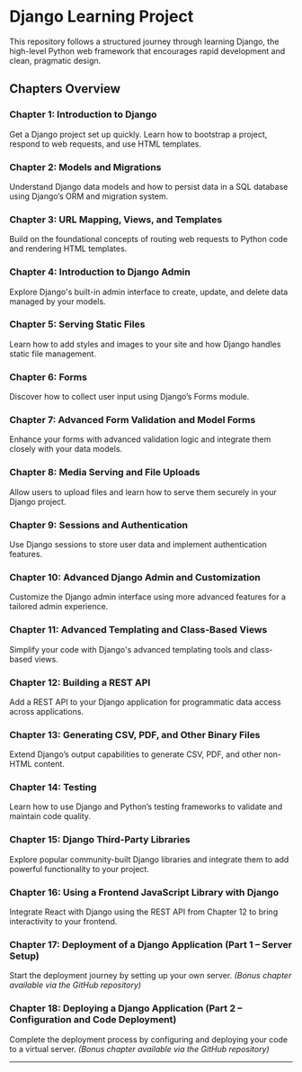 # Django Learning Project

This repository follows a structured journey through learning Django, the high-level Python web framework that encourages rapid development and clean, pragmatic design.

## Chapters Overview

### Chapter 1: Introduction to Django
Get a Django project set up quickly. Learn how to bootstrap a project, respond to web requests, and use HTML templates.

### Chapter 2: Models and Migrations
Understand Django data models and how to persist data in a SQL database using Django’s ORM and migration system.

### Chapter 3: URL Mapping, Views, and Templates
Build on the foundational concepts of routing web requests to Python code and rendering HTML templates.

### Chapter 4: Introduction to Django Admin
Explore Django's built-in admin interface to create, update, and delete data managed by your models.

### Chapter 5: Serving Static Files
Learn how to add styles and images to your site and how Django handles static file management.

### Chapter 6: Forms
Discover how to collect user input using Django’s Forms module.

### Chapter 7: Advanced Form Validation and Model Forms
Enhance your forms with advanced validation logic and integrate them closely with your data models.

### Chapter 8: Media Serving and File Uploads
Allow users to upload files and learn how to serve them securely in your Django project.

### Chapter 9: Sessions and Authentication
Use Django sessions to store user data and implement authentication features.

### Chapter 10: Advanced Django Admin and Customization
Customize the Django admin interface using more advanced features for a tailored admin experience.

### Chapter 11: Advanced Templating and Class-Based Views
Simplify your code with Django's advanced templating tools and class-based views.

### Chapter 12: Building a REST API
Add a REST API to your Django application for programmatic data access across applications.

### Chapter 13: Generating CSV, PDF, and Other Binary Files
Extend Django’s output capabilities to generate CSV, PDF, and other non-HTML content.

### Chapter 14: Testing
Learn how to use Django and Python’s testing frameworks to validate and maintain code quality.

### Chapter 15: Django Third-Party Libraries
Explore popular community-built Django libraries and integrate them to add powerful functionality to your project.

### Chapter 16: Using a Frontend JavaScript Library with Django
Integrate React with Django using the REST API from Chapter 12 to bring interactivity to your frontend.

### Chapter 17: Deployment of a Django Application (Part 1 – Server Setup)
Start the deployment journey by setting up your own server. *(Bonus chapter available via the GitHub repository)*

### Chapter 18: Deploying a Django Application (Part 2 – Configuration and Code Deployment)
Complete the deployment process by configuring and deploying your code to a virtual server. *(Bonus chapter available via the GitHub repository)*

---

